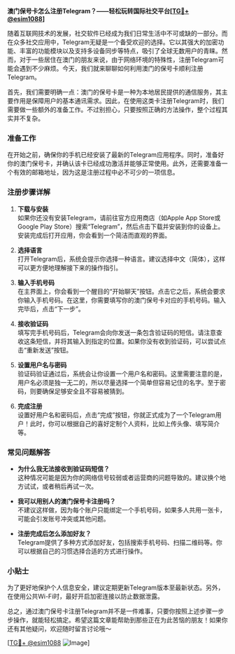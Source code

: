 **澳门保号卡怎么注册Telegram？——轻松玩转国际社交平台[[TG💪+ @esim1088](https://t.me/s/esim1088)]**

随着互联网技术的发展，社交软件已经成为我们日常生活中不可或缺的一部分。而在众多社交应用中，Telegram无疑是一个备受欢迎的选择。它以其强大的加密功能、丰富的功能模块以及支持多设备同步等特点，吸引了全球无数用户的青睐。然而，对于一些居住在澳门的朋友来说，由于网络环境的特殊性，注册Telegram可能会遇到不少麻烦。今天，我们就来聊聊如何利用澳门的保号卡顺利注册Telegram。

首先，我们需要明确一点：澳门的保号卡是一种为本地居民提供的通信服务，其主要作用是保障用户的基本通讯需求。因此，在使用这类卡注册Telegram时，我们需要做一些额外的准备工作。不过别担心，只要按照正确的方法操作，整个过程其实并不复杂。

### 准备工作

在开始之前，确保你的手机已经安装了最新的Telegram应用程序。同时，准备好你的澳门保号卡，并确认该卡已经成功激活并能够正常使用。此外，还需要准备一个有效的邮箱地址，因为这是注册过程中必不可少的一项信息。

### 注册步骤详解

1. **下载与安装**  
   如果你还没有安装Telegram，请前往官方应用商店（如Apple App Store或Google Play Store）搜索“Telegram”，然后点击下载并安装到你的设备上。安装完成后打开应用，你会看到一个简洁而直观的界面。

2. **选择语言**  
   打开Telegram后，系统会提示你选择一种语言。建议选择中文（简体），这样可以更方便地理解接下来的操作指引。

3. **输入手机号码**  
   在主界面上，你会看到一个醒目的“开始聊天”按钮。点击它之后，系统会要求你输入手机号码。在这里，你需要填写你的澳门保号卡对应的手机号码。输入完毕后，点击“下一步”。

4. **接收验证码**  
   填写完手机号码后，Telegram会向你发送一条包含验证码的短信。请注意查收这条短信，并将其输入到指定的位置。如果你没有收到验证码，可以尝试点击“重新发送”按钮。

5. **设置用户名与密码**  
   验证码验证通过后，系统会让你设置一个用户名和密码。这里需要注意的是，用户名必须是独一无二的，所以尽量选择一个简单但容易记住的名字。至于密码，则要确保足够安全且不容易被猜到。

6. **完成注册**  
   设置好用户名和密码后，点击“完成”按钮，你就正式成为了一个Telegram用户！此时，你可以根据自己的喜好定制个人资料，比如上传头像、填写简介等。

### 常见问题解答

- **为什么我无法接收到验证码短信？**  
  这种情况可能是因为你的网络信号较弱或者运营商的问题导致的。建议换个地方试试，或者稍后再试一次。

- **我可以用别人的澳门保号卡注册吗？**  
  不建议这样做，因为每个账户只能绑定一个手机号码，如果多人共用一张卡，可能会引发账号冲突或其他问题。

- **注册完成后怎么添加好友？**  
  Telegram提供了多种方式添加好友，包括搜索手机号码、扫描二维码等。你可以根据自己的习惯选择合适的方式进行操作。

### 小贴士

为了更好地保护个人信息安全，建议定期更新Telegram版本至最新状态。另外，在使用公共Wi-Fi时，最好开启加密连接以防止数据泄露。

总之，通过澳门保号卡注册Telegram并不是一件难事，只要你按照上述步骤一步步操作，就能轻松搞定。希望这篇文章能帮助到那些正在为此苦恼的朋友！如果你还有其他疑问，欢迎随时留言讨论哦～

[[TG💪+ @esim1088](https://t.me/s/esim1088) ![Image](https://i.postimg.cc/4NQfJmqS/Snipaste-2025-05-13-00-14-12.png)]